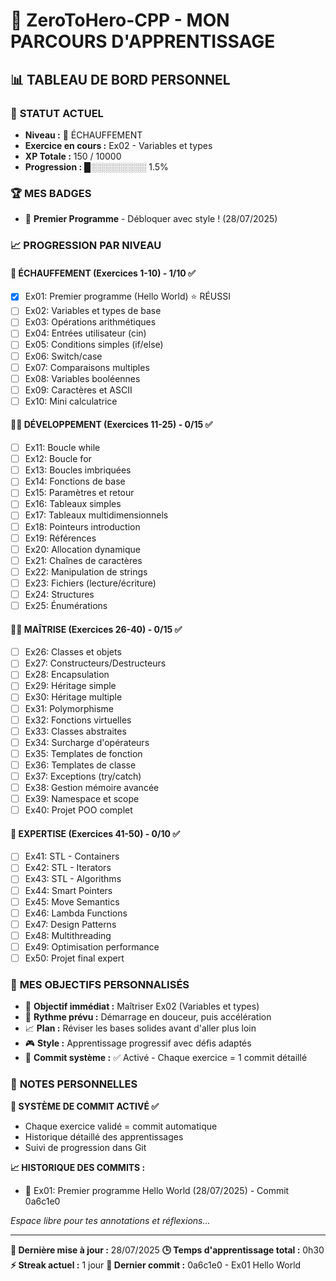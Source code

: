 # 🚀 ZeroToHero-CPP - MON PARCOURS D'APPRENTISSAGE

## 📊 **TABLEAU DE BORD PERSONNEL**

### 🎯 **STATUT ACTUEL**
- **Niveau :** 🌱 ÉCHAUFFEMENT
- **Exercice en cours :** Ex02 - Variables et types
- **XP Totale :** 150 / 10000
- **Progression :** █░░░░░░░░░ 1.5%

### 🏆 **MES BADGES**
- 👋 **Premier Programme** - Débloquer avec style ! (28/07/2025)

### 📈 **PROGRESSION PAR NIVEAU**

#### 🌱 **ÉCHAUFFEMENT (Exercices 1-10)** - 1/10 ✅
- [x] Ex01: Premier programme (Hello World) ⭐ RÉUSSI
- [ ] Ex02: Variables et types de base
- [ ] Ex03: Opérations arithmétiques
- [ ] Ex04: Entrées utilisateur (cin)
- [ ] Ex05: Conditions simples (if/else)
- [ ] Ex06: Switch/case
- [ ] Ex07: Comparaisons multiples
- [ ] Ex08: Variables booléennes
- [ ] Ex09: Caractères et ASCII
- [ ] Ex10: Mini calculatrice

#### 🏋️‍♂️ **DÉVELOPPEMENT (Exercices 11-25)** - 0/15 ✅
- [ ] Ex11: Boucle while
- [ ] Ex12: Boucle for
- [ ] Ex13: Boucles imbriquées
- [ ] Ex14: Fonctions de base
- [ ] Ex15: Paramètres et retour
- [ ] Ex16: Tableaux simples
- [ ] Ex17: Tableaux multidimensionnels
- [ ] Ex18: Pointeurs introduction
- [ ] Ex19: Références
- [ ] Ex20: Allocation dynamique
- [ ] Ex21: Chaînes de caractères
- [ ] Ex22: Manipulation de strings
- [ ] Ex23: Fichiers (lecture/écriture)
- [ ] Ex24: Structures
- [ ] Ex25: Énumérations

#### 🤸‍♂️ **MAÎTRISE (Exercices 26-40)** - 0/15 ✅
- [ ] Ex26: Classes et objets
- [ ] Ex27: Constructeurs/Destructeurs
- [ ] Ex28: Encapsulation
- [ ] Ex29: Héritage simple
- [ ] Ex30: Héritage multiple
- [ ] Ex31: Polymorphisme
- [ ] Ex32: Fonctions virtuelles
- [ ] Ex33: Classes abstraites
- [ ] Ex34: Surcharge d'opérateurs
- [ ] Ex35: Templates de fonction
- [ ] Ex36: Templates de classe
- [ ] Ex37: Exceptions (try/catch)
- [ ] Ex38: Gestion mémoire avancée
- [ ] Ex39: Namespace et scope
- [ ] Ex40: Projet POO complet

#### 🥋 **EXPERTISE (Exercices 41-50)** - 0/10 ✅
- [ ] Ex41: STL - Containers
- [ ] Ex42: STL - Iterators
- [ ] Ex43: STL - Algorithms
- [ ] Ex44: Smart Pointers
- [ ] Ex45: Move Semantics
- [ ] Ex46: Lambda Functions
- [ ] Ex47: Design Patterns
- [ ] Ex48: Multithreading
- [ ] Ex49: Optimisation performance
- [ ] Ex50: Projet final expert

### 🎯 **MES OBJECTIFS PERSONNALISÉS**
- 🎯 **Objectif immédiat :** Maîtriser Ex02 (Variables et types)
- 🚀 **Rythme prévu :** Démarrage en douceur, puis accélération
- 📈 **Plan :** Réviser les bases solides avant d'aller plus loin
- 🎮 **Style :** Apprentissage progressif avec défis adaptés
- 📝 **Commit système :** ✅ Activé - Chaque exercice = 1 commit détaillé

### 📝 **NOTES PERSONNELLES**
**🔄 SYSTÈME DE COMMIT ACTIVÉ ✅**
- Chaque exercice validé = commit automatique
- Historique détaillé des apprentissages
- Suivi de progression dans Git

**📈 HISTORIQUE DES COMMITS :**
- 🎯 Ex01: Premier programme Hello World (28/07/2025) - Commit 0a6c1e0

*Espace libre pour tes annotations et réflexions...*

---
**📅 Dernière mise à jour :** 28/07/2025
**🕒 Temps d'apprentissage total :** 0h30
**⚡ Streak actuel :** 1 jour
**🔄 Dernier commit :** 0a6c1e0 - Ex01 Hello World
